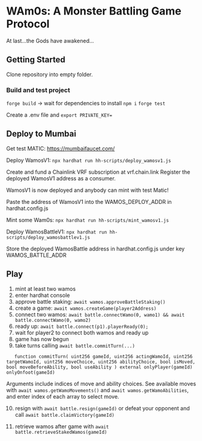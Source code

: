 # WAm0s: A Monster Battling Game Protocol

At last...the Gods have awakened...

## Getting Started

Clone repository into empty folder.

### Build and test project

`forge build` -> wait for dependencies to install
`npm i`
`forge test`

Create a .env file and `export PRIVATE_KEY=`

## Deploy to Mumbai

Get test MATIC: https://mumbaifaucet.com/

Deploy WamosV1: `npx hardhat run hh-scripts/deploy_wamosv1.js`

Create and fund a Chainlink VRF subscription at vrf.chain.link
Register the deployed WamosV1 address as a consumer.

WamosV1 is now deployed and anybody can mint with test Matic!

Paste the address of WamosV1 into the WAMOS_DEPLOY_ADDR in hardhat.config.js

Mint some Wam0s: `npx hardhat run hh-scripts/mint_wamosv1.js`

Deploy WamosBattleV1: `npx hardhat run hh-scripts/deploy_wamosbattlev1.js`

Store the deployed WamosBattle address in hardhat.config.js under key WAMOS_BATTLE_ADDR

## Play

1. mint at least two wamos
2. enter hardhat console
3. approve battle staking: `await wamos.approveBattleStaking()`
4. create a game: `await wamos.createGame(player2Address)`
5. connect two wamos: `await battle.connectWamo(0, wamo1) && await battle.connectWamo(0, wamo2)`
6. ready up: `await battle.connect(p1).playerReady(0);`
7. wait for player2 to connect both wamos and ready up
8. game has now begun
9. take turns calling `await battle.commitTurn(...)`

`    function commitTurn(
        uint256 gameId,
        uint256 actingWamoId,
        uint256 targetWamoId,
        uint256 moveChoice,
        uint256 abilityChoice,
        bool isMoved,
        bool moveBeforeAbility,
        bool useAbility
    ) external onlyPlayer(gameId) onlyOnfoot(gameId) `

Arguments include indices of move and ability choices.
See available moves with `await wamos.getWamoMovements()` and `await wamos.getWamoAbilities`, and enter index of each array to select move.

10. resign with `await battle.resign(gameId)` or defeat your opponent and call `await battle.claimVictory(gameId)`

11. retrieve wamos after game with `await battle.retrieveStakedWamos(gameId)`